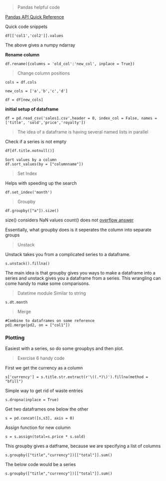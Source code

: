 >Pandas helpful code

[Pandas API Quick Reference](https://pandas.pydata.org/pandas-docs/version/0.22.0/api.html)

Quick code snippets

```
df[['col1','col2']].values
```
The above gives a numpy ndarray

**Rename column**
```
df.rename({columns = 'old_col':'new_col', inplace = True})

```

>Change column positions

```
cols = df.cols

new_cols = ['a','b','c','d']

df = df[new_cols]

```

**initial setup of dataframe**
```
df = pd.read_csv('sales1.csv',header = 0, index_col = False, names = ['title', 'sold','price','royalty'])

```

>The idea of a dataframe is having several named lists in parallel


Check if a series is not empty
```python
df[df.title.notnull()]
```
```
Sort values by a column
df.sort_values(by = ["columnname"])
```
>Set Index

Helps with speeding up the search

```
df.set_index('month')
```

>Groupby

```
df.groupby(["a"]).size()
```
size() considers NaN values
count() does not [overflow answer](https://stackoverflow.com/questions/33346591/what-is-the-difference-between-size-and-count-in-pandas)

Essentially, what groupby does is it seperates the column into separate groups

>Unstack

Unstack takes you from a complicated series to a dataframe.

```
s.unstack().fillna()
```

The main idea is that groupby gives you ways to make a dataframe into a series and unstack gives you a dataframe from a series.
This wrangling can come handy to make some comparisons.

>Datetime module
Similar to string
```
s.dt.month
```

>Merge

```
#Combine to dataframes on some reference
pd1.merge(pd2, on = ["col1"])
```

### Plotting

Easiest with a series, so do some groupbys and then plot.

>Exercise 6 handy code


First we get the currency as a column
```
s['currency'] = s.title.str.extract(r'\((.*)\)').fillna(method = "bfill")
```

Simple way to get rid of waste entries
```
s.dropna(inplace = True)
```

Get two dataframes one below the other
```
s = pd.concat([s,s3], axis = 0)
```

Assign function for new column

```
s = s.assign(total=s.price * s.sold)
```

This groupby gives a datframe, because we are specifying a list of columns

```
s.groupby(["title","currency"])[["total"]].sum()
```
The below code would be a series
```
s.groupby(["title","currency"])[["total"]].sum()
```